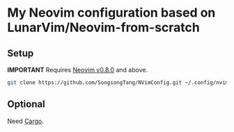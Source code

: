 # My Neovim configuration based on LunarVim/Neovim-from-scratch
## Setup
**IMPORTANT** Requires [Neovim v0.8.0](https://github.com/neovim/neovim/releases) and above.
```bash
git clone https://github.com/SongsongTang/NVimConfig.git ~/.config/nvim
```
## Optional
Need [Cargo](https://doc.rust-lang.org/cargo/getting-started/installation.html).
